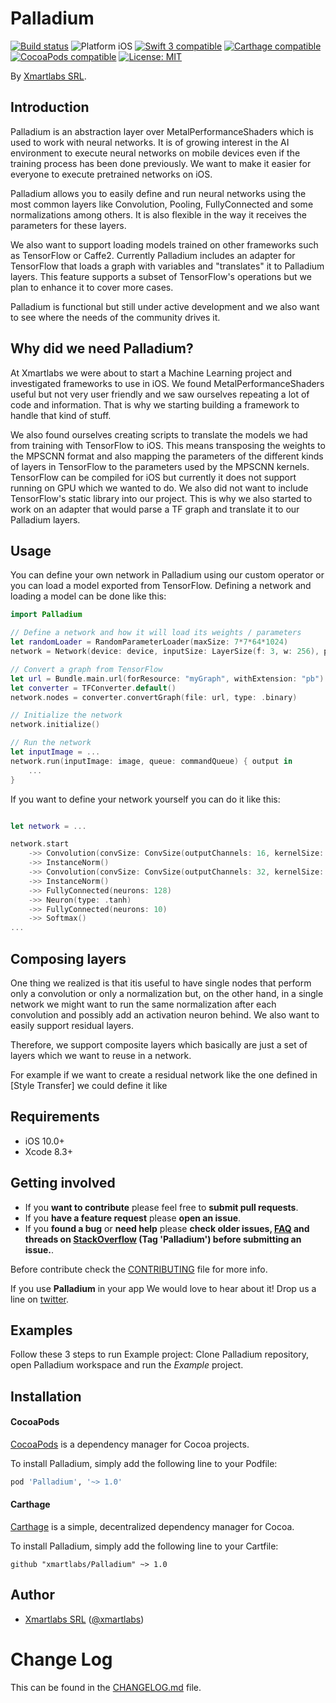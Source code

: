# Palladium

<p align="left">
<a href="https://travis-ci.org/xmartlabs/Palladium"><img src="https://travis-ci.org/xmartlabs/Palladium.svg?branch=master" alt="Build status" /></a>
<img src="https://img.shields.io/badge/platform-iOS-blue.svg?style=flat" alt="Platform iOS" />
<a href="https://developer.apple.com/swift"><img src="https://img.shields.io/badge/swift3-compatible-4BC51D.svg?style=flat" alt="Swift 3 compatible" /></a>
<a href="https://github.com/Carthage/Carthage"><img src="https://img.shields.io/badge/Carthage-compatible-4BC51D.svg?style=flat" alt="Carthage compatible" /></a>
<a href="https://cocoapods.org/pods/Palladium"><img src="https://img.shields.io/cocoapods/v/Palladium.svg" alt="CocoaPods compatible" /></a>
<a href="https://raw.githubusercontent.com/xmartlabs/Palladium/master/LICENSE"><img src="http://img.shields.io/badge/license-MIT-blue.svg?style=flat" alt="License: MIT" /></a>
</p>

By [Xmartlabs SRL](http://xmartlabs.com).

## Introduction

Palladium is an abstraction layer over MetalPerformanceShaders which is used to work with neural networks. It is of growing interest in the AI environment to execute neural networks on mobile devices even if the training process has been done previously. We want to make it easier for everyone to execute pretrained networks on iOS.

Palladium allows you to easily define and run neural networks using the most common layers like Convolution, Pooling, FullyConnected and some normalizations among others. It is also flexible in the way it receives the parameters for these layers.

We also want to support loading models trained on other frameworks such as TensorFlow or Caffe2. Currently Palladium includes an adapter for TensorFlow that loads a graph with variables and "translates" it to Palladium layers. This feature supports a subset of TensorFlow's operations but we plan to enhance it to cover more cases.

Palladium is functional but still under active development and we also want to see where the needs of the community drives it.

## Why did we need Palladium?

At Xmartlabs we were about to start a Machine Learning project and investigated frameworks to use in iOS. We found MetalPerformanceShaders useful but not very user friendly and we saw ourselves repeating a lot of code and information. That is why we starting building a framework to handle that kind of stuff.

We also found ourselves creating scripts to translate the models we had from training with TensorFlow to iOS. This means transposing the weights to the MPSCNN format and also mapping the parameters of the different kinds of layers in TensorFlow to the parameters used by the MPSCNN kernels. TensorFlow can be compiled for iOS but currently it does not support running on GPU which we wanted to do. We also did not want to include TensorFlow's static library into our project. This is why we also started to work on an adapter that would parse a TF graph and translate it to our Palladium layers. 
## Usage

You can define your own network in Palladium using our custom operator or you can load a model exported from TensorFlow. Defining a network and loading a model can be done like this:

```swift
import Palladium

// Define a network and how it will load its weights / parameters
let randomLoader = RandomParameterLoader(maxSize: 7*7*64*1024)
network = Network(device: device, inputSize: LayerSize(f: 3, w: 256), parameterLoader: randomLoader)

// Convert a graph from TensorFlow
let url = Bundle.main.url(forResource: "myGraph", withExtension: "pb")!
let converter = TFConverter.default()
network.nodes = converter.convertGraph(file: url, type: .binary)

// Initialize the network
network.initialize()

// Run the network
let inputImage = ...
network.run(inputImage: image, queue: commandQueue) { output in
    ...
}
```

If you want to define your network yourself you can do it like this:

```swift

let network = ...

network.start
    ->> Convolution(convSize: ConvSize(outputChannels: 16, kernelSize: 3, stride: 2))
    ->> InstanceNorm()
    ->> Convolution(convSize: ConvSize(outputChannels: 32, kernelSize: 3, stride: 2), neuronType: .relu)
    ->> InstanceNorm()
    ->> FullyConnected(neurons: 128)
    ->> Neuron(type: .tanh)
    ->> FullyConnected(neurons: 10)
    ->> Softmax()
...
```

## Composing layers

One thing we realized is that itis useful to have single nodes that perform only a convolution or only a normalization but, on the other hand, in a single network we might want to run the same normalization after each convolution and possibly add an activation neuron behind. We also want to easily support residual layers.

Therefore, we support composite layers which basically are just a set of layers which we want to reuse in a network.

For example if we want to create a residual network like the one defined in [Style Transfer] we could define it like 

## Requirements

* iOS 10.0+
* Xcode 8.3+

## Getting involved

* If you **want to contribute** please feel free to **submit pull requests**.
* If you **have a feature request** please **open an issue**.
* If you **found a bug** or **need help** please **check older issues, [FAQ](#faq) and threads on [StackOverflow](http://stackoverflow.com/questions/tagged/Palladium) (Tag 'Palladium') before submitting an issue.**.

Before contribute check the [CONTRIBUTING](https://github.com/xmartlabs/Palladium/blob/master/CONTRIBUTING.md) file for more info.

If you use **Palladium** in your app We would love to hear about it! Drop us a line on [twitter](https://twitter.com/xmartlabs).

## Examples

Follow these 3 steps to run Example project: Clone Palladium repository, open Palladium workspace and run the *Example* project.

## Installation

#### CocoaPods

[CocoaPods](https://cocoapods.org/) is a dependency manager for Cocoa projects.

To install Palladium, simply add the following line to your Podfile:

```ruby
pod 'Palladium', '~> 1.0'
```

#### Carthage

[Carthage](https://github.com/Carthage/Carthage) is a simple, decentralized dependency manager for Cocoa.

To install Palladium, simply add the following line to your Cartfile:

```ogdl
github "xmartlabs/Palladium" ~> 1.0
```

## Author

* [Xmartlabs SRL](https://github.com/xmartlabs) ([@xmartlabs](https://twitter.com/xmartlabs))


# Change Log

This can be found in the [CHANGELOG.md](CHANGELOG.md) file.
